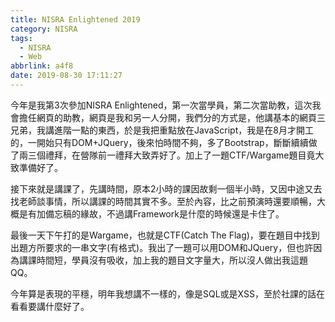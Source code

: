 ```yaml
---
title: NISRA Enlightened 2019
category: NISRA
tags:
  - NISRA
  - Web
abbrlink: a4f8
date: 2019-08-30 17:11:27
---
```

今年是我第3次參加NISRA Enlightened，第一次當學員，第二次當助教，這次我會擔任網頁的助教，網頁是我和另一人分開，我們分的方式是，他講基本的網頁三兄弟，我講進階一點的東西，於是我把重點放在JavaScript，我是在8月才開工的，一開始只有DOM+JQuery，後來怕時間不夠，多了Bootstrap，斷斷續續做了兩三個禮拜，在營隊前一禮拜大致弄好了。加上了一題CTF/Wargame題目竟大致準備好了。
<!-- more -->
接下來就是講課了，先講時間，原本2小時的課因故剩一個半小時，又因中途又去找老師談事情，所以講課的時間其實不多。至於內容，比之前預演時還要順暢，大概是有加備忘稿的緣故，不過講Framework是什麼的時候還是卡住了。

最後一天下午打的是Wargame，也就是CTF(Catch The Flag)，要在題目中找到出題方所要求的一串文字(有格式)。我出了一題可以用DOM和JQuery，但也許因為講課時間短，學員沒有吸收，加上我的題目文字量大，所以沒人做出我這題QQ。

今年算是表現的平穩，明年我想講不一樣的，像是SQL或是XSS，至於社課的話在看看要講什麼好了。